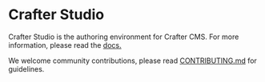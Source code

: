 Crafter Studio
==============

Crafter Studio is the authoring environment for Crafter CMS. For more information, please read the [docs.](http://docs.craftercms.org/en/latest/developers/projects/studio/index.html)

We welcome community contributions, please read [CONTRIBUTING.md](https://github.com/craftercms/studio/blob/master/CONTRIBUTING.md) for guidelines.
